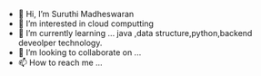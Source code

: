 - 👋 Hi, I’m Suruthi Madheswaran
- 👀 I’m interested in  cloud computting
- 🌱 I’m currently learning ... java ,data structure,python,backend deveolper technology.
- 💞️ I’m looking to collaborate on ...
- 📫 How to reach me ...

<!---
suruthi054/suruthi054 is a ✨ special ✨ repository because its `README.md` (this file) appears on your GitHub profile.
You can click the Preview link to take a look at your changes.
--->
